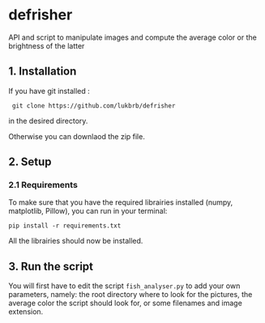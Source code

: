# defrisher
API and script to manipulate images and compute the average color or the brightness of the latter

## 1. Installation
 If you have git installed :
 
 ``` git clone https://github.com/lukbrb/defrisher```
 
 in the desired directory.
 
 Otherwise you can downlaod the zip file.
 
 ## 2. Setup
 ### 2.1 Requirements
 
 To make sure that you have the required librairies installed (numpy, matplotlib, Pillow), you can run in your terminal:
 
 ``` pip install -r requirements.txt ```
 
All the librairies should now be installed.

## 3. Run the script

You will first have to edit the script `fish_analyser.py` to add your own parameters, namely: the root directory where to look for the pictures, the average color the script should look for, or some filenames and image extension.
